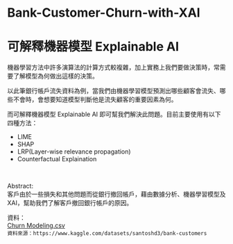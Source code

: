 # Bank-Customer-Churn-with-XAI
# 可解釋機器模型 Explainable AI<br>

機器學習方法中許多演算法的計算方式較複雜，加上實務上我們要做決策時，常需要了解模型為何做出這樣的決策。

以此筆銀行帳戶流失資料為例，當我們由機器學習模型預測出哪些顧客會流失、哪些不會時，會想要知道模型判斷他是流失顧客的重要因素為何。

而可解釋機器模型 Explainable AI 即可幫我們解決此問題。目前主要使用有以下四種方法：
- LIME
- SHAP
- LRP(Layer-wise relevance propagation)
- Counterfactual Explaination
<br>

Abstract:<br>
客戶由於一些損失和其他問題而從銀行撤回帳戶，藉由數據分析、機器學習模型及XAI，幫助我們了解客戶撤回銀行帳戶的原因。<br>

資料：<br>
[Churn Modeling.csv](https://github.com/teng-yu-an/Bank-Customer-Churn-with-XAI/blob/main/Churn_Modeling.csv)<br>
```資料來源：https://www.kaggle.com/datasets/santoshd3/bank-customers```
